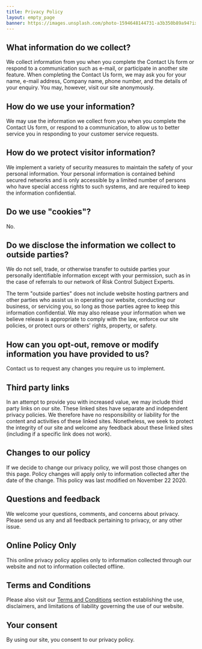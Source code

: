 ```yaml
---
title: Privacy Policy
layout: empty_page
banner: https://images.unsplash.com/photo-1594648144731-a3b350b89a94?ixlib=rb-1.2.1&ixid=eyJhcHBfaWQiOjEyMDd9&auto=format&fit=crop&w=1200&q=60
---
```


## What information do we collect?

We collect information from you when you complete the Contact Us form or respond to a communication such as e-mail, or participate in another site feature. When completing the Contact Us form, we may ask you for your name, e-mail address, Company name, phone number, and the details of your enquiry. You may, however, visit our site anonymously.


## How do we use your information?

We may use the information we collect from you when you complete the Contact Us form, or respond to a communication, to allow us to better service you in responding to your customer service requests.


## How do we protect visitor information?

We implement a variety of security measures to maintain the safety of your personal information. Your personal information is contained behind secured networks and is only accessible by a limited number of persons who have special access rights to such systems, and are required to keep the information confidential.


## Do we use "cookies"?

No.


## Do we disclose the information we collect to outside parties?

We do not sell, trade, or otherwise transfer to outside parties your personally identifiable information except with your permission, such as in the case of referrals to our network of Risk Control Subject Experts.
 
The term "outside parties" does not include website hosting partners and other parties who assist us in operating our website, conducting our business, or servicing you, so long as those parties agree to keep this information confidential. We may also release your information when we believe release is appropriate to comply with the law, enforce our site policies, or protect ours or others' rights, property, or safety.


## How can you opt-out, remove or modify information you have provided to us?

Contact us to request any changes you require us to implement.


## Third party links

In an attempt to provide you with increased value, we may include third party links on our site. These linked sites have separate and independent privacy policies. We therefore have no responsibility or liability for the content and activities of these linked sites. Nonetheless, we seek to protect the integrity of our site and welcome any feedback about these linked sites (including if a specific link does not work).


## Changes to our policy

If we decide to change our privacy policy, we will post those changes on this page. Policy changes will apply only to information collected after the date of the change. This policy was last modified on November 22 2020.


## Questions and feedback

We welcome your questions, comments, and concerns about privacy. Please send us any and all feedback pertaining to privacy, or any other issue.


## Online Policy Only

This online privacy policy applies only to information collected through our website and not to information collected offline.


## Terms and Conditions

Please also visit our [Terms and Conditions](/terms) section establishing the use, disclaimers, and limitations of liability governing the use of our website.


## Your consent

By using our site, you consent to our privacy policy.
